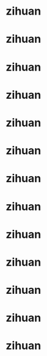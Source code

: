 # zihuan
# zihuan
# zihuan
# zihuan
# zihuan
# zihuan
# zihuan
# zihuan
# zihuan
# zihuan
# zihuan
# zihuan
# zihuan
